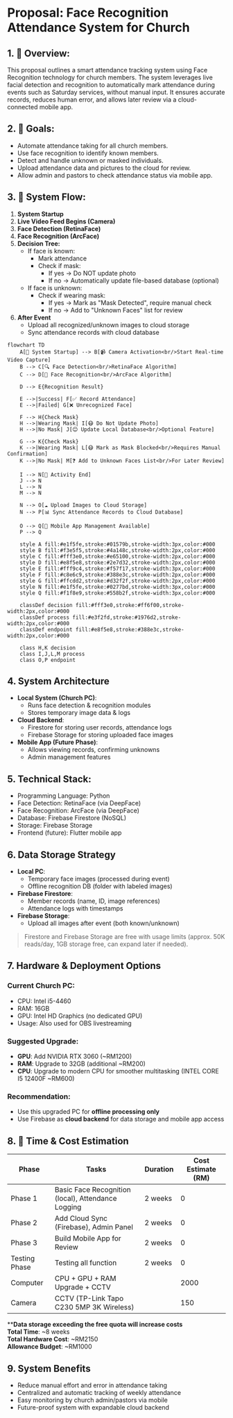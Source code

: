 # Proposal: Face Recognition Attendance System for Church

## 1. 📝 Overview:

This proposal outlines a smart attendance tracking system using Face Recognition technology for church members. The system leverages live facial detection and recognition to automatically mark attendance during events such as Saturday services, without manual input. It ensures accurate records, reduces human error, and allows later review via a cloud-connected mobile app.

## 2. 🎯 Goals:

- Automate attendance taking for all church members.
- Use face recognition to identify known members.
- Detect and handle unknown or masked individuals.
- Upload attendance data and pictures to the cloud for review.
- Allow admin and pastors to check attendance status via mobile app.

## 3. 🔧 System Flow:

1. **System Startup**
2. **Live Video Feed Begins (Camera)**
3. **Face Detection (RetinaFace)**
4. **Face Recognition (ArcFace)**
5. **Decision Tree:**
   - If face is known:
     - Mark attendance
     - Check if mask:
       - If yes → Do NOT update photo
       - If no → Automatically update file-based database (optional)
   - If face is unknown:
     - Check if wearing mask:
       - If yes → Mark as "Mask Detected", require manual check
       - If no → Add to "Unknown Faces" list for review
6. **After Event**
   - Upload all recognized/unknown images to cloud storage
   - Sync attendance records with cloud database

```mermaid
flowchart TD
    A[🚀 System Startup] --> B[📹 Camera Activation<br/>Start Real-time Video Capture]
    B --> C[🔍 Face Detection<br/>RetinaFace Algorithm]
    C --> D[🧠 Face Recognition<br/>ArcFace Algorithm]
    
    D --> E{Recognition Result}
    
    E -->|Success| F[✅ Record Attendance]
    E -->|Failed| G[❌ Unrecognized Face]
    
    F --> H{Check Mask}
    H -->|Wearing Mask| I[😷 Do Not Update Photo]
    H -->|No Mask| J[😊 Update Local Database<br/>Optional Feature]
    
    G --> K{Check Mask}
    K -->|Wearing Mask| L[😷 Mark as Mask Blocked<br/>Requires Manual Confirmation]
    K -->|No Mask| M[❓ Add to Unknown Faces List<br/>For Later Review]
    
    I --> N[🏁 Activity End]
    J --> N
    L --> N
    M --> N
    
    N --> O[☁️ Upload Images to Cloud Storage]
    N --> P[📊 Sync Attendance Records to Cloud Database]
    
    O --> Q[📱 Mobile App Management Available]
    P --> Q
    
    style A fill:#e1f5fe,stroke:#01579b,stroke-width:3px,color:#000
    style B fill:#f3e5f5,stroke:#4a148c,stroke-width:2px,color:#000
    style C fill:#fff3e0,stroke:#e65100,stroke-width:2px,color:#000
    style D fill:#e8f5e8,stroke:#2e7d32,stroke-width:2px,color:#000
    style E fill:#fff9c4,stroke:#f57f17,stroke-width:3px,color:#000
    style F fill:#c8e6c9,stroke:#388e3c,stroke-width:2px,color:#000
    style G fill:#ffcdd2,stroke:#d32f2f,stroke-width:2px,color:#000
    style N fill:#e1f5fe,stroke:#0277bd,stroke-width:3px,color:#000
    style Q fill:#f1f8e9,stroke:#558b2f,stroke-width:3px,color:#000
    
    classDef decision fill:#fff3e0,stroke:#ff6f00,stroke-width:2px,color:#000
    classDef process fill:#e3f2fd,stroke:#1976d2,stroke-width:2px,color:#000
    classDef endpoint fill:#e8f5e8,stroke:#388e3c,stroke-width:2px,color:#000
    
    class H,K decision
    class I,J,L,M process
    class O,P endpoint
```
## 4. System Architecture

- **Local System (Church PC)**:
  - Runs face detection & recognition modules
  - Stores temporary image data & logs
- **Cloud Backend**:
  - Firestore for storing user records, attendance logs
  - Firebase Storage for storing uploaded face images
- **Mobile App (Future Phase)**:
  - Allows viewing records, confirming unknowns
  - Admin management features

## 5. Technical Stack:

- Programming Language: Python
- Face Detection: RetinaFace (via DeepFace)
- Face Recognition: ArcFace (via DeepFace)
- Database: Firebase Firestore (NoSQL)
- Storage: Firebase Storage
- Frontend (future): Flutter mobile app

## 6. Data Storage Strategy

- **Local PC**:
  - Temporary face images (processed during event)
  - Offline recognition DB (folder with labeled images)
- **Firebase Firestore**:
  - Member records (name, ID, image references)
  - Attendance logs with timestamps
- **Firebase Storage**:
  - Upload all images after event (both known/unknown)

> Firestore and Firebase Storage are free with usage limits (approx. 50K reads/day, 1GB storage free, can expand later if needed).

## 7. Hardware & Deployment Options

### Current Church PC:

- CPU: Intel i5-4460
- RAM: 16GB
- GPU: Intel HD Graphics (no dedicated GPU)
- Usage: Also used for OBS livestreaming

### Suggested Upgrade:

- **GPU**: Add NVIDIA RTX 3060 (\~RM1200)
- **RAM**: Upgrade to 32GB (additional \~RM200)
- **CPU**: Upgrade to modern CPU for smoother multitasking (INTEL CORE I5 12400F \~RM600)

### Recommendation:

- Use this upgraded PC for **offline processing only**
- Use Firebase as **cloud backend** for data storage and mobile app access

## 8. 📆 Time & Cost Estimation

| Phase          | Tasks                                              | Duration | Cost Estimate (RM)   |
|----------------|----------------------------------------------------| -------- |----------------------|
| Phase 1        | Basic Face Recognition (local), Attendance Logging | 2 weeks  | 0                    |
| Phase 2        | Add Cloud Sync (Firebase), Admin Panel             | 2 weeks  | 0                    |
| Phase 3        | Build Mobile App for Review                        | 2 weeks  | 0                    |
| Testing Phase  | Testing all function                               | 2 weeks  | 0                    |
| Computer       | CPU + GPU + RAM Upgrade + CCTV                     |          | 2000                 |
| Camera         | CCTV (TP-Link Tapo C230 5MP 3K Wireless)           |          | 150                  |

****Data storage exceeding the free quota will increase costs** \
**Total Time**: \~8 weeks\
**Total Hardware Cost**: \~RM2150\
**Allowance Budget**: \~RM1000

## 9. System Benefits

- Reduce manual effort and error in attendance taking
- Centralized and automatic tracking of weekly attendance
- Easy monitoring by church admin/pastors via mobile
- Future-proof system with expandable cloud backend

